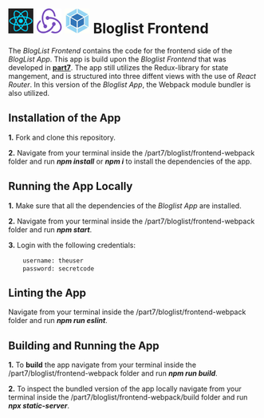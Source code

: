 <h1>
<img src="https://raw.githubusercontent.com/katerina-tziala/fullstackopen2019/master/documentation_images/react_logo.png" alt="react logo" width="50" height="50">
<img src="https://raw.githubusercontent.com/katerina-tziala/fullstackopen2019/master/documentation_images/redux_logo.png" alt="redux logo" width="50" height="50">
<img src="https://raw.githubusercontent.com/katerina-tziala/fullstackopen2019/master/documentation_images/webpack_logo.png" alt="webapck logo" width="50" height="50">
Bloglist Frontend<br/>
</h1>

The *BlogList Frontend* contains the code for the frontend side of the *BlogList App*.  This app is build upon the *Bloglist Frontend* that was developed in [**part7**](https://github.com/katerina-tziala/fullstackopen2019/tree/master/part7/bloglist/frontend). The app still utilizes the Redux-library for state mangement, and is structured into three diffent views with the use of *React Router*. In this version of the *Bloglist App*, the Webpack module bundler is also utilized.


## Installation of the App

**1.** Fork and clone this repository.

**2.** Navigate from your terminal inside the /part7/bloglist/frontend-webpack folder and run ***npm install*** or ***npm i*** to install the dependencies of the app.


## Running the App Locally

**1.** Make sure that all the dependencies of the *Bloglist App* are installed.

**2.** Navigate from your terminal inside the /part7/bloglist/frontend-webpack folder and run ***npm start***.

**3.** Login with the following credentials:

        username: theuser
        password: secretcode


## Linting the App

Navigate from your terminal inside the /part7/bloglist/frontend-webpack folder and run ***npm run eslint***.


## Building and Running the App

**1.** To **build** the app navigate from your terminal inside the /part7/bloglist/frontend-webpack folder and run ***npm run build***.

**2.** To inspect the bundled version of the app locally navigate from your terminal inside the /part7/bloglist/frontend-webpack/build folder and run ***npx static-server***.